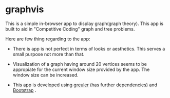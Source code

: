 # graphvis

This is a simple in-browser app to display graph(graph theory). This app is built to aid in "Competitive Coding" graph and tree problems.

Here are few thing regarding to the app:

* There is app is not perfect in terms of looks or aesthetics. This serves a small purpose not more than that.

* Visualization of a graph having around 20 vertices seems to be appropiate for the current window size provided by the app. The window size can be increased.

* This app is developed using [greuler](https://maurizzzio.github.io/greuler/#/)  (has further dependencies) and [Bootstrap](http://getbootstrap.com/)  .
